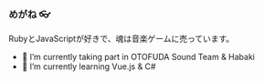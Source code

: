 ### めがね 👓
RubyとJavaScriptが好きで、魂は音楽ゲームに売っています。

- 🔭 I’m currently taking part in OTOFUDA Sound Team & Habaki
- 🌱 I’m currently learning Vue.js & C#

<!--
**ne30MEGANE/ne30MEGANE** is a ✨ _special_ ✨ repository because its `README.md` (this file) appears on your GitHub profile.

Here are some ideas to get you started:

- 🔭 I’m currently working on ...
- 🌱 I’m currently learning ...
- 👯 I’m looking to collaborate on ...
- 🤔 I’m looking for help with ...
- 💬 Ask me about ...
- 📫 How to reach me: ...
- 😄 Pronouns: ...
- ⚡ Fun fact: ...
-->
